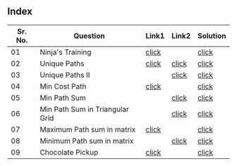 ## Index 

Sr. No. | Question|Link1 | Link2 | Solution
---|---|---|---|---
01 | Ninja's Training | [click](https://www.codingninjas.com/codestudio/problems/ninja-s-training_3621003) || [click](./Solutions/NinjaSTraining.java)
02 | Unique Paths | [click](https://practice.geeksforgeeks.org/problems/number-of-unique-paths5339/1) | [click](https://leetcode.com/problems/unique-paths/) | [click](./Solutions/UniquePaths.java)
03 | Unique Paths II || [click](https://leetcode.com/problems/unique-paths-ii/) | [click](./Solutions/UniquePathsII.java)
04 | Min Cost Path  | [click](https://practice.geeksforgeeks.org/problems/minimum-cost-path3833/1)  || [click](./Solutions/MinCostPath.java) 
05 | Min Path Sum  ||[click](https://leetcode.com/problems/minimum-path-sum/)| [click](./Solutions/MinPathSum.java)
06 | Min Path Sum in Triangular Grid || [click](https://leetcode.com/problems/triangle/) | [click](./Solutions/Triangle.java)
07 | Maximum Path sum in matrix | [click](https://practice.geeksforgeeks.org/problems/path-in-matrix3805/1) | | [click](./Solutions/maxPathInMatrix.java)
08 | Minimum Path sum in matrix |  | [click](https://leetcode.com/problems/minimum-falling-path-sum/) | [click](./Solutions/MinPathInMatrix.java)
09 | Chocolate Pickup | [click](https://www.codingninjas.com/codestudio/problems/ninja-and-his-friends_3125885)| | [click](./Solutions/chocolatePickUp.java)

